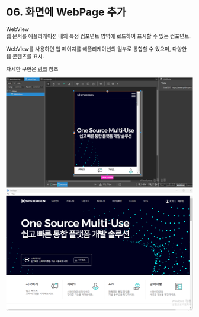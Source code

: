 # 06. 화면에 WebPage 추가

WebView\
웹 문서를 애플리케이션 내의 특정 컴포넌트 영역에 로드하여 표시할 수 있는 컴포넌트.

WebView를 사용하면 웹 페이지를 애플리케이션의 일부로 통합할 수 있으며, 다양한 웹 콘텐츠를 표시.

자세한 구현은 [링크](<../07  Components/16  WebView.md>) 참조

![](../../.gitbook/assets/스크린샷_2025-02-14_163242.png) ![](../../.gitbook/assets/스크린샷_2025-02-14_163152.png)
